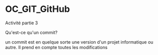 # OC_GIT_GitHub
Activité partie 3

Qu'est-ce qu'un commit?

  un commit est en quelque sorte une version d'un projet informatique ou autre.
  Il prend en compte toutes les modifications
